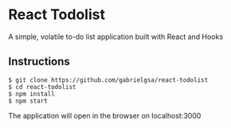 # React Todolist

A simple, volatile to-do list application built with React and Hooks

## Instructions

```
$ git clone https://github.com/gabrielgsa/react-todolist
$ cd react-todolist
$ npm install 
$ npm start
```

The application will open in the browser on localhost:3000
